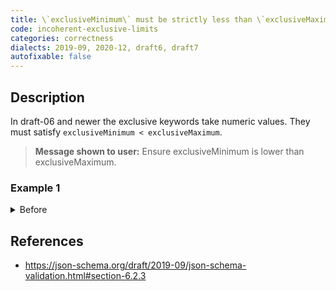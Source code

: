 ```yaml
---
title: \`exclusiveMinimum\` must be strictly less than \`exclusiveMaximum\`
code: incoherent-exclusive-limits
categories: correctness
dialects: 2019-09, 2020-12, draft6, draft7
autofixable: false
---
```


## Description
In draft-06 and newer the exclusive keywords take numeric values. They must satisfy `exclusiveMinimum < exclusiveMaximum`.

> **Message shown to user:**
> Ensure exclusiveMinimum is lower than exclusiveMaximum.

### Example 1
<details><summary>Before</summary>

```json
{
  "$schema": "https://json-schema.org/draft/2020-12/schema",
  "type": "number",
  "exclusiveMaximum": 50,
  "exclusiveMinimum": 100
}
```
</details>

## References
* <https://json-schema.org/draft/2019-09/json-schema-validation.html#section-6.2.3>
